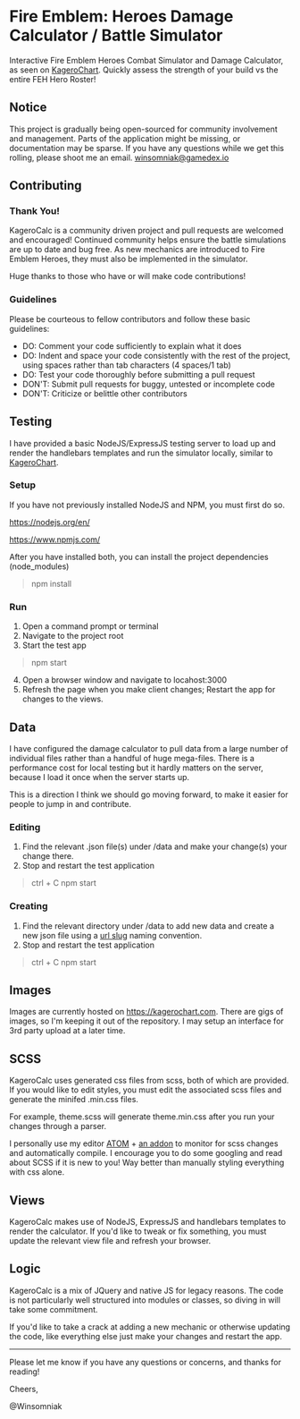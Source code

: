 # Fire Emblem: Heroes Damage Calculator / Battle Simulator
Interactive Fire Emblem Heroes Combat Simulator and Damage Calculator, as seen on [KageroChart](https://kagerochart.com/damage-calc). Quickly assess the strength of your build vs the entire FEH Hero Roster!

## Notice
This project is gradually being open-sourced for community involvement and management.
Parts of the application might be missing, or documentation may be sparse. If you have
any questions while we get this rolling, please shoot me an email. [winsomniak@gamedex.io](mailto:winsomniak@gamedex.io)

## Contributing

### Thank You!
KageroCalc is a community driven project and pull requests are welcomed and
encouraged! Continued community helps ensure the battle simulations are up to date
and bug free. As new mechanics are introduced to Fire Emblem Heroes, they must
also be implemented in the simulator.

Huge thanks to those who have or will make code contributions!

### Guidelines
Please be courteous to fellow contributors and follow these basic guidelines:
* DO: Comment your code sufficiently to explain what it does
* DO: Indent and space your code consistently with the rest of the project, using
spaces rather than tab characters (4 spaces/1 tab)
* DO: Test your code thoroughly before submitting a pull request
* DON'T: Submit pull requests for buggy, untested or incomplete code
* DON'T: Criticize or belittle other contributors

## Testing
I have provided a basic NodeJS/ExpressJS testing server to load up and render the
handlebars templates and run the simulator locally, similar to [KageroChart](https://kagerochart.com).

### Setup
If you have not previously installed NodeJS and NPM, you must first do so.

https://nodejs.org/en/

https://www.npmjs.com/

After you have installed both, you can install the project dependencies (node_modules)
> npm install

### Run
1) Open a command prompt or terminal
2) Navigate to the project root
3) Start the test app
> npm start

4) Open a browser window and navigate to locahost:3000
5) Refresh the page when you make client changes; Restart the app for changes to the
views.

## Data
I have configured the damage calculator to pull data from a large number of individual
files rather than a handful of huge mega-files. There is a performance cost for
local testing but it hardly matters on the server, because I load it once when the
server starts up.

This is a direction I think we should go moving forward, to make it easier for
people to jump in and contribute.

### Editing
1) Find the relevant .json file(s) under /data and make your change(s)
your change there.
2) Stop and restart the test application
> ctrl + C
> npm start

### Creating
1) Find the relevant directory under /data to add new data and create a new json
file using a [url slug](https://en.wikipedia.org/wiki/Clean_URL#Slug) naming convention.
2) Stop and restart the test application
> ctrl + C
> npm start

## Images
Images are currently hosted on https://kagerochart.com. There are gigs of images,
so I'm keeping it out of the repository. I may setup an interface for 3rd party
upload at a later time.

## SCSS
KageroCalc uses generated css files from scss, both of which are provided. If you would
like to edit styles, you must edit the associated scss files and generate the
minifed .min.css files.

For example, theme.scss will generate theme.min.css after you run your changes through
a parser.

I personally use my editor [ATOM](https://atom.io/) + [an addon](https://atom.io/packages/sass-autocompile) to monitor for scss changes and automatically
compile. I encourage you to do some googling and read about SCSS if it is new to you!
Way better than manually styling everything with css alone.

## Views
KageroCalc makes use of NodeJS, ExpressJS and handlebars templates to render the
calculator. If you'd like to tweak or fix something, you must update the relevant
view file and refresh your browser.

## Logic
KageroCalc is a mix of JQuery and native JS for legacy reasons. The code is not
particularly well structured into modules or classes, so diving in will take some
commitment.

If you'd like to take a crack at adding a new mechanic or otherwise updating the
code, like everything else just make your changes and restart the app.

---

Please let me know if you have any questions or concerns, and thanks for reading!

Cheers,

@Winsomniak
